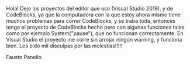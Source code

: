 Hola! Dejo los proyectos del editor que uso (Visual Studio 2019), y de CodeBlocks, ya que la computadora con la que estoy ahora mismo tiene muchos problemas para correr CodeBlocks,
y se traba toda, entonces tengo el proyecto de CodeBlocks hecho pero con algunas funciones tales como por ejemplo System("pause"), que no funcionan correctamente. En Visual Studio
el proyecto me corre sin arrojar ningún warning, y funciona bien.
Les pido mil disculpas por las molestias!!!!!

Fausto Panello
